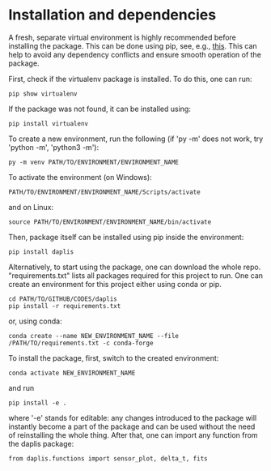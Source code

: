 # Installation and dependencies

A fresh, separate virtual environment is highly recommended before installing the package.
This can be done using pip, see, e.g., [this](https://packaging.python.org/en/latest/guides/installing-using-pip-and-virtual-environments/).
This can help to avoid any dependency conflicts and ensure smooth operation of the
package.

First, check if the virtualenv package is installed. To do this, one can run:
```
pip show virtualenv
```
If the package was not found, it can be installed using:
```
pip install virtualenv
```
To create a new environment, run the following (if 'py -m' does not work,
 try 'python -m', 'python3 -m'):
```
py -m venv PATH/TO/ENVIRONMENT/ENVIRONMENT_NAME
```
To activate the environment (on Windows):
```
PATH/TO/ENVIRONMENT/ENVIRONMENT_NAME/Scripts/activate
```
and on Linux:
```
source PATH/TO/ENVIRONMENT/ENVIRONMENT_NAME/bin/activate
```

Then, package itself can be installed using pip inside the environment:
```
pip install daplis
```

Alternatively, to start using the package, one can download the whole repo. "requirements.txt"
lists all packages required for this project to run. One can create
an environment for this project either using conda or pip.
```
cd PATH/TO/GITHUB/CODES/daplis
pip install -r requirements.txt
```
or, using conda:
```
conda create --name NEW_ENVIRONMENT_NAME --file /PATH/TO/requirements.txt -c conda-forge
```
To install the package, first, switch to the created environment:
```
conda activate NEW_ENVIRONMENT_NAME
```
and run
```
pip install -e .
```
where '-e' stands for editable: any changes introduced to the package will
instantly become a part of the package and can be used without the need
of reinstalling the whole thing. After that, one can import any function 
from the daplis package:
```
from daplis.functions import sensor_plot, delta_t, fits
```